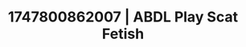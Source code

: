 ---
categories:
- Creampie
- Morning passion
- Mask kink
- Modest MILF
- Erotic hair pulling
image: /assets/images/1747800862007.jpg
layout: post
seo:
  description: Featured content with sensual ABDL Play, Scat Fetish. HD images available.
  keywords: ABDL Play, Scat Fetish
  og_image: /assets/images/1747800862007.jpg
  schema_type: VisualArtwork
tags:
- ABDL Play
- '#1747800862007'
- Scat Fetish
title: 1747800862007 | ABDL Play Scat Fetish
---